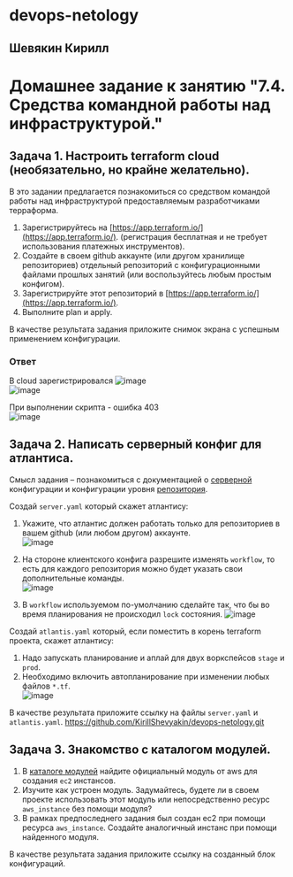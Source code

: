 # devops-netology  
## Шевякин Кирилл  

# Домашнее задание к занятию "7.4. Средства командной работы над инфраструктурой."

## Задача 1. Настроить terraform cloud (необязательно, но крайне желательно).

В это задании предлагается познакомиться со средством командой работы над инфраструктурой предоставляемым
разработчиками терраформа. 

1. Зарегистрируйтесь на [https://app.terraform.io/](https://app.terraform.io/).
(регистрация бесплатная и не требует использования платежных инструментов).
1. Создайте в своем github аккаунте (или другом хранилище репозиториев) отдельный репозиторий с
 конфигурационными файлами прошлых занятий (или воспользуйтесь любым простым конфигом).
1. Зарегистрируйте этот репозиторий в [https://app.terraform.io/](https://app.terraform.io/).
1. Выполните plan и apply. 

В качестве результата задания приложите снимок экрана с успешным применением конфигурации.

### Ответ  

В cloud зарегистрировался
![image](https://user-images.githubusercontent.com/93198418/177744947-f92d6175-0de0-4e28-b878-3b83ab1231c3.png)  
![image](https://user-images.githubusercontent.com/93198418/177745171-2df5b5f7-de2b-44e1-9b5b-7febbee9530b.png)  

При выполнении скрипта - ошибка 403  
![image](https://user-images.githubusercontent.com/93198418/177745398-4e2c76a0-8f1f-4c80-90a6-2787c4a75169.png)

## Задача 2. Написать серверный конфиг для атлантиса. 

Смысл задания – познакомиться с документацией 
о [серверной](https://www.runatlantis.io/docs/server-side-repo-config.html) конфигурации и конфигурации уровня 
 [репозитория](https://www.runatlantis.io/docs/repo-level-atlantis-yaml.html).

Создай `server.yaml` который скажет атлантису:
1. Укажите, что атлантис должен работать только для репозиториев в вашем github (или любом другом) аккаунте.  
![image](https://user-images.githubusercontent.com/93198418/177938068-a58b356e-7138-46a9-bd65-2ba5a5778cc1.png)  

1. На стороне клиентского конфига разрешите изменять `workflow`, то есть для каждого репозитория можно 
будет указать свои дополнительные команды.  
![image](https://user-images.githubusercontent.com/93198418/177938217-fec58b71-61aa-4235-a7ec-8ede96312680.png)  

1. В `workflow` используемом по-умолчанию сделайте так, что бы во время планирования не происходил `lock` состояния.
![image](https://user-images.githubusercontent.com/93198418/177938480-8d4484af-e7ac-4f13-8bc9-f69335235673.png)  

Создай `atlantis.yaml` который, если поместить в корень terraform проекта, скажет атлантису:
1. Надо запускать планирование и аплай для двух воркспейсов `stage` и `prod`.
1. Необходимо включить автопланирование при изменении любых файлов `*.tf`.  
![image](https://user-images.githubusercontent.com/93198418/177942073-fd2b926f-ccd5-4ba9-8847-21a72a19a6ca.png)  

В качестве результата приложите ссылку на файлы `server.yaml` и `atlantis.yaml`.
https://github.com/KirillShevyakin/devops-netology.git  

## Задача 3. Знакомство с каталогом модулей. 

1. В [каталоге модулей](https://registry.terraform.io/browse/modules) найдите официальный модуль от aws для создания
`ec2` инстансов. 
2. Изучите как устроен модуль. Задумайтесь, будете ли в своем проекте использовать этот модуль или непосредственно 
ресурс `aws_instance` без помощи модуля?
3. В рамках предпоследнего задания был создан ec2 при помощи ресурса `aws_instance`. 
Создайте аналогичный инстанс при помощи найденного модуля.   

В качестве результата задания приложите ссылку на созданный блок конфигураций. 
